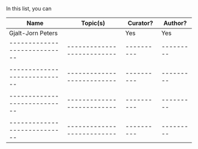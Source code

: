 In this list, you can 

| Name                       | Topic(s)                 | Curator? | Author? |
|----------------------------|--------------------------|----------|---------|
| Gjalt-Jorn Peters          |                          |  Yes     | Yes     |
|----------------------------|--------------------------|----------|---------|
|                            |                          |          |         |
|----------------------------|--------------------------|----------|---------|
|                            |                          |          |         |
|----------------------------|--------------------------|----------|---------|
|                            |                          |          |         |
|----------------------------|--------------------------|----------|---------|
